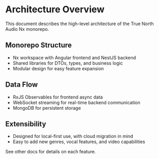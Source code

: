 # Architecture Overview

This document describes the high-level architecture of the True North Audio Nx monorepo.

## Monorepo Structure
- Nx workspace with Angular frontend and NestJS backend
- Shared libraries for DTOs, types, and business logic
- Modular design for easy feature expansion

## Data Flow
- RxJS Observables for frontend async data
- WebSocket streaming for real-time backend communication
- MongoDB for persistent storage

## Extensibility
- Designed for local-first use, with cloud migration in mind
- Easy to add new genres, vocal features, and video capabilities

See other docs for details on each feature.